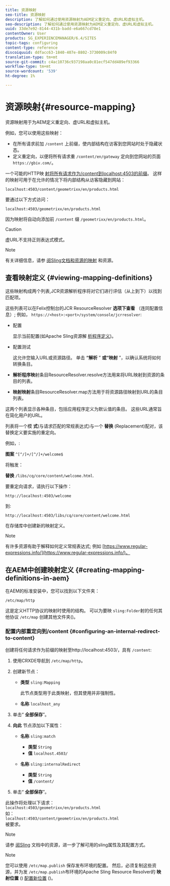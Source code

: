 ```yaml
---
title: 资源映射
seo-title: 资源映射
description: 了解如何通过使用资源映射为AEM定义重定向、虚URL和虚拟主机。
seo-description: 了解如何通过使用资源映射为AEM定义重定向、虚URL和虚拟主机。
uuid: 33de7e92-8144-431b-badd-e6a667cd78e1
contentOwner: User
products: SG_EXPERIENCEMANAGER/6.4/SITES
topic-tags: configuring
content-type: reference
discoiquuid: ddfacc63-1840-407e-8802-3730009c84f0
translation-type: tm+mt
source-git-commit: c4ac10736c937198aa0c81ecf547dd489ef93366
workflow-type: tm+mt
source-wordcount: '539'
ht-degree: 1%

---
```



# 资源映射{#resource-mapping}

资源映射用于为AEM定义重定向、虚URL和虚拟主机。

例如，您可以使用这些映射：

* 在所有请求前加 `/content` 上前缀，使内部结构在访客到您网站时处于隐藏状态。
* 定义重定向，以便将所有请求重 `/content/en/gateway` 定向到您网站的页面 `https://gbiv.com/`。

一个可能的HTTP映 [射将所有请求作为/content到localhost:4503的前缀](#configuring-an-internal-redirect-to-content)。 这样的映射可用于在允许的情况下将内部结构从访客隐藏到网站：

`localhost:4503/content/geometrixx/en/products.html`

要通过以下方式访问：

`localhost:4503/geometrixx/en/products.html`

因为映射将自动向添加前 `/content` 缀 `/geometrixx/en/products.html`。

>[!CAUTION]
>
>虚URL不支持正则表达式模式。

>[!NOTE]
>
>有关详细信息，请参 [阅Sling文档和资源](https://sling.apache.org/site/resources.html)[的映射](https://sling.apache.org/site/mappings-for-resource-resolution.html) 和资源。

## 查看映射定义 {#viewing-mapping-definitions}

这些映射构成两个列表,JCR资源解析程序将对它们进行评估（从上到下）以找到匹配项。

这些列表可以在Felix控制台的JCR ResourceResolver **选项下查看** （连同配置信息）; 例如， `https://<host>:<port>/system/console/jcrresolver`:

* 配置

   显示当前配置(如Apache Sling资源解 [析程序定义](/help/sites-deploying/osgi-configuration-settings.md))。

* 配置测试

   这允许您输入URL或资源路径。 单击 **“解析** ” **或“映射** ”，以确认系统将如何转换条目。

* **解析程序映**&#x200B;射条目ResourceResolver.resolve方法用来将URL映射到资源的条目的列表。

* **映射映射**&#x200B;条目ResourceResolver.map方法用于将资源路径映射到URL的条目列表。

这两个列表显示各种条目，包括应用程序定义为默认值的条目。 这些URL通常旨在简化用户的URL。

列表将一个模 **式**(与请求匹配的常规表达式)与一个 **替换** (Replacement)配对，该替换定义要实施的重定向。

例如，:

**图案** `^[^/]+/[^/]+/welcome$`

将触发：

**替换** `/libs/cq/core/content/welcome.html`.

要重定向请求，请执行以下操作：

`http://localhost:4503/welcome`

到:

`http://localhost:4503/libs/cq/core/content/welcome.html`

在存储库中创建新的映射定义。

>[!NOTE]
>
>有许多资源有助于解释如何定义常规表达式; 例如 [https://www.regular-expressions.info/](https://www.regular-expressions.info/)。

## 在AEM中创建映射定义 {#creating-mapping-definitions-in-aem}

在AEM的标准安装中，您可以找到以下文件夹：

`/etc/map/http`

这是定义HTTP协议的映射时使用的结构。 可以为要映 `sling:Folder`射的任何其他协议 `/etc/map` 创建其他文件夹()。

### 配置内部重定向到/content {#configuring-an-internal-redirect-to-content}

创建将任何请求作为前缀的映射至http://localhost:4503/，具有 `/content`:

1. 使用CRXDE导航到 `/etc/map/http`。

1. 创建新节点：

   * **类型** `sling:Mapping`

      此节点类型用于此类映射，但其使用并非强制性。

   * **名称** `localhost_any`

1. 单击“ **全部保存**”。
1. **向此** 节点添加以下属性：

   * **名称** `sling:match`

      * **类型** `String`
      * **值** `localhost.4503/`
   * **名称** `sling:internalRedirect`

      * **类型** `String`
      * **值** `/content/`


1. 单击“ **全部保存**”。

此操作将处理以下请求：\
`localhost:4503/geometrixx/en/products.html`\
如：\
`localhost:4503/content/geometrixx/en/products.html`\
被要求。

>[!NOTE]
>
>请参 [阅Sling](https://sling.apache.org/site/mappings-for-resource-resolution.html) 文档中的资源，进一步了解可用的sling属性及其配置方式。

>[!NOTE]
>
>您可以使用 `/etc/map.publish` 保存发布环境的配置。 然后，必须复制这些资源，并为发 `/etc/map.publish`布环境的Apache Sling Resource Resolver的 **映射位置** () [配置新位置](/help/sites-deploying/osgi-configuration-settings.md#apacheslingresourceresolver) ()。

